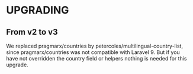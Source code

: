 # UPGRADING

## From v2 to v3

We replaced pragmarx/countries by petercoles/multilingual-country-list, since pragmarx/countries was not compatible with Laravel 9.
But if you have not overridden the country field or helpers nothing is needed for this upgrade.
